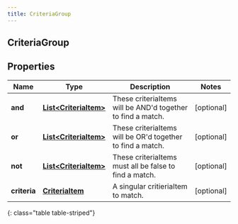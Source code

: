 ```yaml
---
title: CriteriaGroup
---
```

## CriteriaGroup


## Properties

| Name | Type | Description | Notes |
| ------------ | ------------- | ------------- | ------------- |
| **and** | <!----><!---->[**List&lt;CriteriaItem&gt;**](CriteriaItem.html)<!----> | These criteriaItems will be AND'd together to find a match. |  [optional] |
| **or** | <!----><!---->[**List&lt;CriteriaItem&gt;**](CriteriaItem.html)<!----> | These criteriaItems will be OR'd together to find a match. |  [optional] |
| **not** | <!----><!---->[**List&lt;CriteriaItem&gt;**](CriteriaItem.html)<!----> | These criteriaItems must all be false to find a match. |  [optional] |
| **criteria** | <!----><!---->[**CriteriaItem**](CriteriaItem.html)<!----> | A singular critieriaItem to match. |  [optional] |
{: class="table table-striped"}



